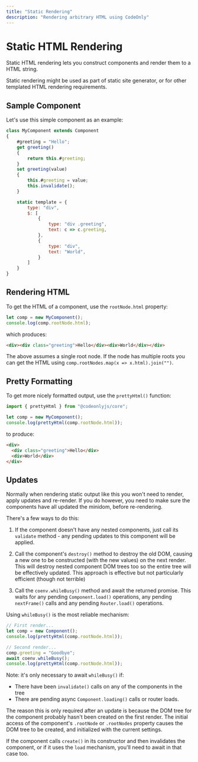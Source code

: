 ```yaml
---
title: "Static Rendering"
description: "Rendering arbitrary HTML using CodeOnly"
---
```


# Static HTML Rendering

Static HTML rendering lets you construct components and render them to a HTML string.

Static rendering might be used as part of static site generator, or for other templated 
HTML rendering requirements.


## Sample Component

Let's use this simple component as an example:

```js
class MyComponent extends Component
{
    #greeting = "Hello";
    get greeting()
    {
        return this.#greeting;
    }
    set greeting(value)
    {
        this.#greeting = value;
        this.invalidate();
    }

    static template = {
        type: "div",
        $: [
            {
                type: "div .greeting",
                text: c => c.greeting,
            },
            {
                type: "div",
                text: "World",
            }
        ]
    }
}
```

## Rendering HTML

To get the HTML of a component, use the `rootNode.html` property:

```js
let comp = new MyComponent();
console.log(comp.rootNode.html);
```

which produces:

```html
<div><div class="greeting">Hello</div><div>World</div></div>
```


<div class="tip">

The above assumes a single root node.  If the node has multiple roots
you can get the HTML using `comp.rootNodes.map(x => x.html).join("")`.

</div>

## Pretty Formatting

To get more nicely formatted output, use the `prettyHtml()` function:

```js
import { prettyHtml } from "@codeonlyjs/core";

let comp = new MyComponent();
console.log(prettyHtml(comp.rootNode.html));

```

to produce:

```html
<div>
  <div class="greeting">Hello</div>
  <div>World</div>
</div>
```



## Updates

Normally when rendering static output like this you won't need to render, apply 
updates and re-render.  If you do however, you need to make sure the components have
all updated the minidom, before re-rendering.

There's a few ways to do this:

1. If the component doesn't have any nested components, just call its `validate`
   method - any pending updates to this component will be applied.

2. Call the component's `destroy()` method to destroy the old DOM, causing a new
   one to be constructed (with the new values) on the next render.  This will 
   destroy nested component DOM trees too so the entire tree will be effectively
   updated.  This approach is effective but not particularly efficient (though 
   not terrible)

3. Call the `coenv.whileBusy()` method and await the returned promise.  This
   waits for any pending `Component.load()` operations, any pending `nextFrame()`
   calls and any pending `Router.load()` operations.

Using `whileBusy()` is the most reliable mechanism:

```js
// First render...
let comp = new Component();
console.log(prettyHtml(comp.rootNode.html));

// Second render...
comp.greeting = "Goodbye";
await coenv.whileBusy();
console.log(prettyHtml(comp.rootNode.html));
```

Note: it's only necessary to await `whileBusy()` if:

* There have been `invalidate()` calls on any of the components in the tree
* There are pending async `Component.loading()` calls or router loads.

<div class="tip">

The reason this is only required after an update is because the DOM tree for the component
probably hasn't been created on the first render.  The initial access of the component's 
`.rootNode` or `.rootNodes` property causes the DOM tree to be created, and initialized with
the current settings.

If the component calls `create()` in its constructor and then invalidates the component, or
if it uses the `load` mechanism, you'll need to await in that case too.

</div>



